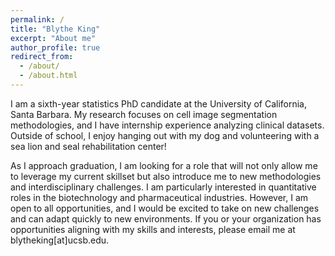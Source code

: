 ```yaml
---
permalink: /
title: "Blythe King"
excerpt: "About me"
author_profile: true
redirect_from: 
  - /about/
  - /about.html
---
```


I am a sixth-year statistics PhD candidate at the University of California, Santa Barbara. My research focuses on cell image segmentation methodologies, and I have internship experience analyzing clinical datasets. Outside of school, I enjoy hanging out with my dog and volunteering with a sea lion and seal rehabilitation center!

As I approach graduation, I am looking for a role that will not only allow me to leverage my current skillset but also introduce me to new methodologies and interdisciplinary challenges. I am particularly interested in quantitative roles in the biotechnology and pharmaceutical industries. However, I am open to all opportunities, and I would be excited to take on new challenges and can adapt quickly to new environments. If you or your organization has opportunities aligning with my skills and interests, please email me at blytheking[at]ucsb.edu.
